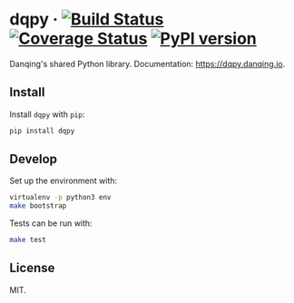 # dqpy &middot; [![Build Status](https://travis-ci.org/danqing/dqpy.svg?branch=master)](https://travis-ci.org/danqing/dqpy) [![Coverage Status](https://coveralls.io/repos/github/danqing/dqpy/badge.svg?branch=master)](https://coveralls.io/github/danqing/dqpy?branch=master) [![PyPI version](https://badge.fury.io/py/dqpy.svg)](https://badge.fury.io/py/dqpy)

Danqing's shared Python library. Documentation: https://dqpy.danqing.io.

## Install

Install `dqpy` with `pip`:

```sh
pip install dqpy
```

## Develop

Set up the environment with:

```sh
virtualenv -p python3 env
make bootstrap
```

Tests can be run with:

```sh
make test
```

## License

MIT.
